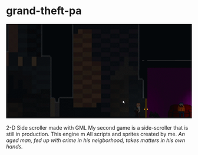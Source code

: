 # grand-theft-pa
![](kg.gif)

2-D Side scroller made with GML
My second game is a side-scroller that is still in production. This engine m 
All scripts and sprites created by me. 
_An aged man, fed up with crime in his neigborhood, takes matters in his own hands._
